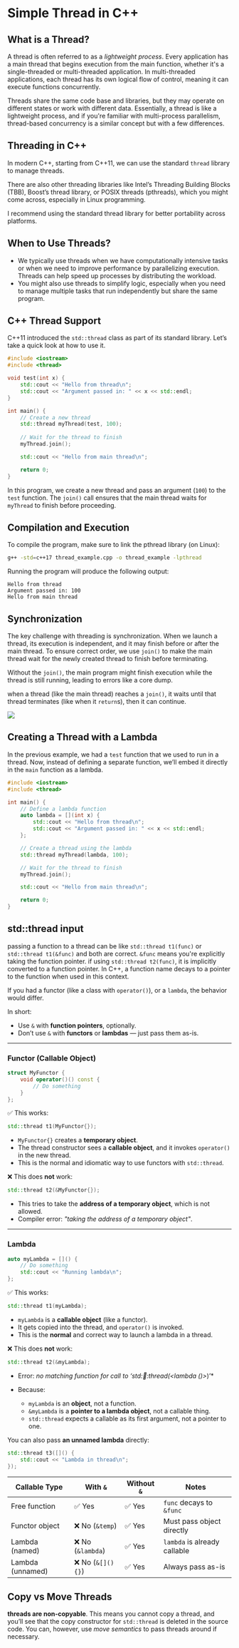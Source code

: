 # Simple Thread in C++

## What is a Thread?

A thread is often referred to as a *lightweight process*. Every application has a main thread that begins execution from the main function, whether it's a single-threaded or multi-threaded application. In multi-threaded applications, each thread has its own logical flow of control, meaning it can execute functions concurrently. 

Threads share the same code base and libraries, but they may operate on different states or work with different data. Essentially, a thread is like a lightweight process, and if you're familiar with multi-process parallelism, thread-based concurrency is a similar concept but with a few differences.

## Threading in C++

In modern C++, starting from C++11, we can use the standard `thread` library to manage threads. 

There are also other threading libraries like Intel’s Threading Building Blocks (TBB), Boost’s thread library, or POSIX threads (pthreads), which you might come across, especially in Linux programming. 

I recommend using the standard thread library for better portability across platforms.

## When to Use Threads?

- We typically use threads when we have computationally intensive tasks or when we need to improve performance by parallelizing execution. Threads can help speed up processes by distributing the workload. 
- You might also use threads to simplify logic, especially when you need to manage multiple tasks that run independently but share the same program.

## C++ Thread Support

C++11 introduced the `std::thread` class as part of its standard library. Let’s take a quick look at how to use it.

```cpp
#include <iostream>
#include <thread>

void test(int x) {
    std::cout << "Hello from thread\n";
    std::cout << "Argument passed in: " << x << std::endl;
}

int main() {
    // Create a new thread
    std::thread myThread(test, 100);
    
    // Wait for the thread to finish
    myThread.join();

    std::cout << "Hello from main thread\n";

    return 0;
}
```

In this program, we create a new thread and pass an argument (`100`) to the `test` function. The `join()` call ensures that the main thread waits for `myThread` to finish before proceeding.

## Compilation and Execution

To compile the program, make sure to link the pthread library (on Linux):

```bash
g++ -std=c++17 thread_example.cpp -o thread_example -lpthread
```

Running the program will produce the following output:

```
Hello from thread
Argument passed in: 100
Hello from main thread
```

## Synchronization

The key challenge with threading is synchronization. When we launch a thread, its execution is independent, and it may finish before or after the main thread. To ensure correct order, we use `join()` to make the main thread wait for the newly created thread to finish before terminating.

Without the `join()`, the main program might finish execution while the thread is still running, leading to errors like a core dump. 

when a thread (like the main thread) reaches a `join()`, it waits until that thread terminates (like when it `return`s), then it can continue.

![](/images/thread.png)

## Creating a Thread with a Lambda

In the previous example, we had a `test` function that we used to run in a thread. Now, instead of defining a separate function, we’ll embed it directly in the `main` function as a lambda.

```cpp
#include <iostream>
#include <thread>

int main() {
    // Define a lambda function
    auto lambda = [](int x) {
        std::cout << "Hello from thread\n";
        std::cout << "Argument passed in: " << x << std::endl;
    };

    // Create a thread using the lambda
    std::thread myThread(lambda, 100);

    // Wait for the thread to finish
    myThread.join();

    std::cout << "Hello from main thread\n";

    return 0;
}
```

## std::thread input

passing a function to a thread can be like `std::thread t1(func)` or `std::thread t1(&func)` and both are correct. `&func` means you're explicitly taking the function pointer. if using `std::thread t2(func)`, it is implicitly converted to a function pointer. In C++, a function name decays to a pointer to the function when used in this context.

If you had a functor (like a class with `operator()`), or a `lambda`, the behavior would differ. 

In short: 
* Use `&` with **function pointers**, optionally.
* Don’t use `&` with **functors** or **lambdas** — just pass them as-is.

---

### Functor (Callable Object)

```cpp
struct MyFunctor {
    void operator()() const {
        // Do something
    }
};
```

✅ This works:

```cpp
std::thread t1(MyFunctor{});
```

* `MyFunctor{}` creates a **temporary object**.
* The thread constructor sees a **callable object**, and it invokes `operator()` in the new thread.
* This is the normal and idiomatic way to use functors with `std::thread`.

❌ This does **not** work:

```cpp
std::thread t2(&MyFunctor{});
```

* This tries to take the **address of a temporary object**, which is not allowed.
* Compiler error: *"taking the address of a temporary object"*.

---

### Lambda 

```cpp
auto myLambda = []() {
    // Do something
    std::cout << "Running lambda\n";
};
```

✅ This works:

```cpp
std::thread t1(myLambda);
```

* `myLambda` is a **callable object** (like a functor).
* It gets copied into the thread, and `operator()` is invoked.
* This is the **normal** and correct way to launch a lambda in a thread.

❌ This does **not** work:

```cpp
std::thread t2(&myLambda);
```

* Error: *no matching function for call to ‘std::thread::thread(\<lambda ()>*)’\*
* Because:

  * `myLambda` is an **object**, not a function.
  * `&myLambda` is a **pointer to a lambda object**, not a callable thing.
  * `std::thread` expects a callable as its first argument, not a pointer to one.

You can also pass **an unnamed lambda** directly:

```cpp
std::thread t3([]() {
    std::cout << "Lambda in thread\n";
});
```

| Callable Type    | With `&`         | Without `&` | Notes                        |
| ---------------- | ---------------- | ----------- | ---------------------------- |
| Free function    | ✅ Yes            | ✅ Yes       | `func` decays to `&func`     |
| Functor object   | ❌ No (`&temp`)   | ✅ Yes       | Must pass object directly    |
| Lambda (named)   | ❌ No (`&lambda`) | ✅ Yes       | `lambda` is already callable |
| Lambda (unnamed) | ❌ No (`&[](){}`) | ✅ Yes       | Always pass as-is            |


## Copy vs Move Threads

**threads are non-copyable**. This means you cannot copy a thread, and you’ll see that the copy constructor for `std::thread` is deleted in the source code. You can, however, use *move semantics* to pass threads around if necessary.